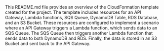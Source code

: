 This README.md file provides an overview of the CloudFormation template created for the project. The template includes resources for an API Gateway, Lambda functions, SQS Queue, DynamoDB Table, RDS Database, and an S3 Bucket. These resources are configured to implement a scenario where an API Gateway triggers a Lambda function, which sends data to an SQS Queue. The SQS Queue then triggers another Lambda function that sends data to both DynamoDB and RDS. Finally, the data is stored in an S3 Bucket and sent back to the API Gateway.